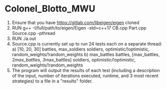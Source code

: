 # Colonel_Blotto_MWU

1) Ensure that you have https://gitlab.com/libeigen/eigen cloned
2) RUN g++ -I/full/path/to/eigen/Eigen -std=c++17 CB.cpp Part.cpp Source.cpp -pthread
3) RUN ./a.out
4) Source.cpp is currently set up to run 24 tests each on a separate thread:
  a) [10, 20, 30] battles, max_soldiers soldiers, optimistic/!optimistic, random_weights/!random_weights
  b) max_battles battles, [max_battles, 2*max_battles, 3*max_battles] soldiers, optimistic/!optimistic, random_weights/!random_weights
5) The program will output the results of each test (including a description of the input, number of iterations executed, runtime, and 3 most recent strategies) to a file in a "results" folder.
